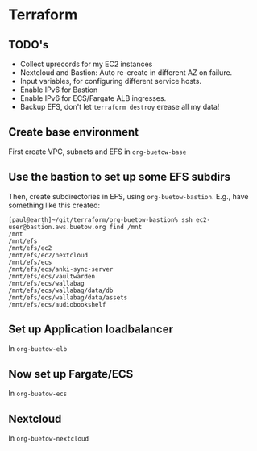 # Terraform

## TODO's

* Collect uprecords for my EC2 instances
* Nextcloud and Bastion: Auto re-create in different AZ on failure.
* Input variables, for configuring different service hosts.
* Enable IPv6 for Bastion
* Enable IPv6 for ECS/Fargate ALB ingresses.
* Backup EFS, don't let `terraform destroy` erease all my data!

## Create base environment

First create VPC, subnets and EFS in `org-buetow-base`

## Use the bastion to set up some EFS subdirs

Then, create subdirectories in EFS, using `org-buetow-bastion`. E.g., have something like this created:

```shell
[paul@earth]~/git/terraform/org-buetow-bastion% ssh ec2-user@bastion.aws.buetow.org find /mnt
/mnt
/mnt/efs
/mnt/efs/ec2
/mnt/efs/ec2/nextcloud
/mnt/efs/ecs
/mnt/efs/ecs/anki-sync-server
/mnt/efs/ecs/vaultwarden
/mnt/efs/ecs/wallabag
/mnt/efs/ecs/wallabag/data/db
/mnt/efs/ecs/wallabag/data/assets
/mnt/efs/ecs/audiobookshelf
```

## Set up Application loadbalancer

In `org-buetow-elb`

## Now set up Fargate/ECS

In `org-buetow-ecs`

## Nextcloud

In `org-buetow-nextcloud`
